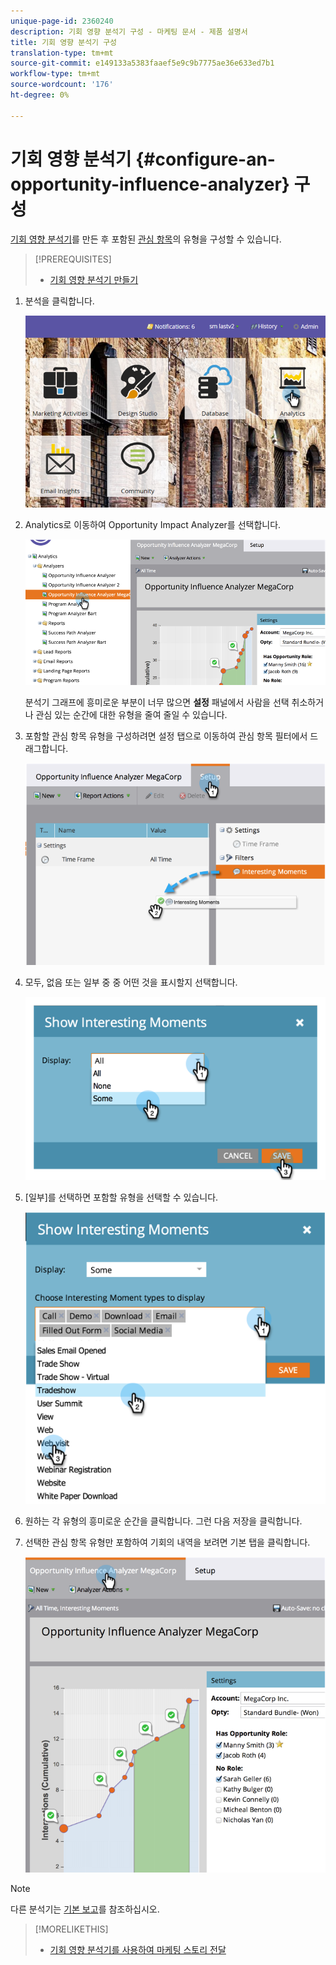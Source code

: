 ```yaml
---
unique-page-id: 2360240
description: 기회 영향 분석기 구성 - 마케팅 문서 - 제품 설명서
title: 기회 영향 분석기 구성
translation-type: tm+mt
source-git-commit: e149133a5383faaef5e9c9b7775ae36e633ed7b1
workflow-type: tm+mt
source-wordcount: '176'
ht-degree: 0%

---
```



# 기회 영향 분석기 {#configure-an-opportunity-influence-analyzer} 구성

[기회 영향 분석기](create-an-opportunity-influence-analyzer.md)를 만든 후 포함된 [관심 항목](/help/marketo/product-docs/marketo-sales-insight/msi-for-salesforce/features/tabs-in-the-msi-panel/interesting-moments/interesting-moments-overview.md)의 유형을 구성할 수 있습니다.

>[!PREREQUISITES]
>
>* [기회 영향 분석기 만들기](create-an-opportunity-influence-analyzer.md)


1. 분석을 클릭합니다.

   ![](assets/login-to-analytics.png)

1. Analytics로 이동하여 Opportunity Impact Analyzer를 선택합니다.

   ![](assets/image2014-9-17-12-3a28-3a33.png)

   분석기 그래프에 흥미로운 부분이 너무 많으면 **설정** 패널에서 사람을 선택 취소하거나 관심 있는 순간에 대한 유형을 줄여 줄일 수 있습니다.

1. 포함할 관심 항목 유형을 구성하려면 설정 탭으로 이동하여 관심 항목 필터에서 드래그합니다.

   ![](assets/image2014-9-17-12-3a29-3a10.png)

1. 모두, 없음 또는 일부 중 중 어떤 것을 표시할지 선택합니다.

   ![](assets/image2014-9-17-12-3a29-3a18.png)

1. [일부]를 선택하면 포함할 유형을 선택할 수 있습니다.

   ![](assets/image2014-9-17-12-3a29-3a39.png)

1. 원하는 각 유형의 흥미로운 순간을 클릭합니다. 그런 다음 저장을 클릭합니다.
1. 선택한 관심 항목 유형만 포함하여 기회의 내역을 보려면 기본 탭을 클릭합니다.

   ![](assets/image2014-9-17-12-3a29-3a58.png)

>[!NOTE]
>
>다른 분석기는 [기본 보고](http://docs.marketo.com/display/docs/basic+reporting)를 참조하십시오.

>[!MORELIKETHIS]
>
>* [기회 영향 분석기를 사용하여 마케팅 스토리 전달](tell-the-marketing-story-with-an-opportunity-influence-analyzer.md)

